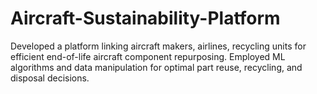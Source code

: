 # Aircraft-Sustainability-Platform
Developed a platform linking aircraft makers, airlines, recycling units for efficient end-of-life aircraft component repurposing. Employed ML algorithms and data manipulation for optimal part reuse, recycling, and disposal decisions.
